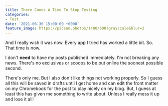 ```yaml
---
title: There Comes A Time To Stop Testing
categories:
- Test
date: '2021-06-30 15:00:00 +0000'
feature_image: https://picsum.photos/1400/600?grayscale&blur=2
---
```


And I really wish it was now. Every app I tried has worked a little bit. So. That time is now. 

I don't **need** to have my posts published immediately. I'm not breaking any news. There's no exclusives or scoops to be put online the soonest possible second. 

There's only me. But I also don't like things not working properly. So I guess all this will be saved in drafts until I get home and can edit the front matter on my Chromebook for the post to play nicely on my blog. But, I guess at least this has given me something to write about. Unless I really mess it up and lose it all!
